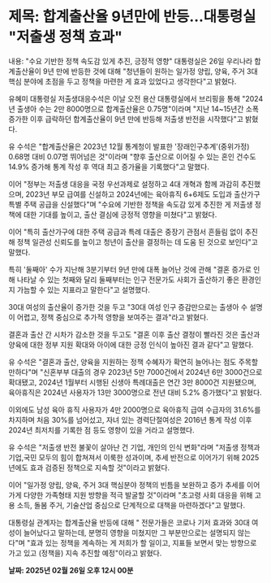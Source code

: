 # **제목: 합계출산율 9년만에 반등…대통령실 "저출생 정책 효과"**

  내용: "수요 기반한 정책 속도감 있게 추진, 긍정적 영향" 대통령실은 26일 우리나라 합계출산율이 9년 만에 반등한 것에 대해 "청년들이 원하는 일가정 양립, 양육, 주거 3대 핵심 분야에 초점을 두고 정책을 마련한 게 효과 있었다고 생각한다"고 밝혔다.
  
유혜미 대통령실 저출생대응수석은 이날 오전 용산 대통령실에서 브리핑을 통해 "2024년 출생아 수는 2만 8000명으로 합계출산율은 0.75명"이라며 "지난 14~15년간 소폭 증가한 이후 급락하던 합계출산율이 9년 만에 반등해 저출생 반전을 시작했다"고 밝혔다.
  
유 수석은 "합계출산율은 2023년 12월 통계청이 발표한 '장래인구추계'(중위가정) 0.68명 대비 0.07명 뛰어넘은 것"이라며 "향후 출산으로 이어질 수 있는 혼인 건수도 14.9% 증가해 통계 작성 후 역대 최고 증가율을 기록했다"고 말했다.
  
이어 "정부는 저출생 대응을 국정 우선과제로 설정하고 4대 개혁과 함께 과감히 추진했으며, 2023년 부모 급여를 신설하고 2024년에는 육아휴직 6+6제도 도입과 출산가구 특별 주택 공급을 신설했다"며 "수요에 기반한 정책을 속도감 있게 추진한 게 저출생 정책에 대한 기대를 높이고, 출산 결심에 긍정적 영향을 미쳤다"고 밝혔다.
  
이어 "특히 출산가구에 대한 주택 공급과 특례 대출은 중장기 관점서 흔들림 없이 추진해 정책 일관성 신뢰도를 높이고 청년이 출산을 결정하는 데 도움 된 것으로 보인다"고 말했다.
  
특히 '둘째아' 수가 지난해 3분기부터 9년 만에 대폭 늘어난 것에 관해 "결혼 증가로 인해 나타날 수 있는 첫째와 달리 둘째부터는 인구 전문가도 사회가 출산하기 좋은 환경인지 가늠할 수 있는 지표라고 말한다"고 설명했다.
  
30대 여성의 출산율이 증가한 것을 두고 "30대 여성 인구 증감만으로는 출생아 수 설명이 어렵고, 정책 중심으로 추가적 영향을 보여주는 결과"라고 밝혔다.
  
결혼과 출산 간 시차가 감소한 것을 두고도 "결혼 이후 출산 결정이 빨라진 것은 출산과 양육에 대한 정부 지원 확대와 아이에 대한 긍정 인식이 높아진 결과 같다"고 말했다.
  
유 수석은 "결혼과 출산, 양육을 지원하는 정책 수혜자가 확연히 늘어나는 점도 주목할 만하다"며 "신혼부부 대출의 경우 2023년 5만 7000건에서 2024년 6만 3000건으로 확대됐고, 2024년 1월부터 시행된 신생아 특례대출은 연간 3만 8000건 지원됐으며, 육아휴직은 2024년 사용자가 13만 3000명으로 전년 대비 5.2% 증가했다"고 밝혔다.
  
이외에도 남성 육아 휴직 사용자가 4만 2000명으로 육아휴직 급여 수급자의 31.6%를 차지하며 처음 30%를 넘어섰고, 자녀 있는 경력단절여성은 2016년 통계 작성 이후 2024년 최저치를 기록한 점 등도 영향이 있을 거라고 설명했다.
  
유 수석은 "저출생 반전 불꽃이 살아난 건 기업, 개인의 인식 변화"라며 "저출생 정책과 기업,국민 모두의 힘이 합쳐져서 이룩한 성과이며, 추세 반전으로 이어가기 위해 2025년에도 효과 검증된 정책으로 지속할 것"이라고 밝혔다.
  
이어 "일가정 양립, 양육, 주거 3대 핵심분야 정책의 빈틈을 보완하고 증가 추세를 이어가게 다양한 가족형태 지원 방향을 적극 발굴할 것"이라며 "초고령 사회 대응을 위해 고용 소득, 돌봄 주거, 기술산업 중심으로 단계적으로 대책을 마련하겠다"고 말했다.
  
대통령실 관계자는 합계출산율 반등에 대해 " 전문가들은 코로나 기저 효과와 30대 여성이 늘어났다고 말하는데, 분명히 영향을 미쳤지만 그 부분만으로는 설명되지 않는다"며 "효과 있는 정책을 계속하는 게 저희가 할 일이고, 지표들 보면서 맞는 방향으로 가고 있고 (정책을) 지속 추진할 예정"이라고 밝혔다.

  **날짜: 2025년 02월 26일 오후 12시 00분**